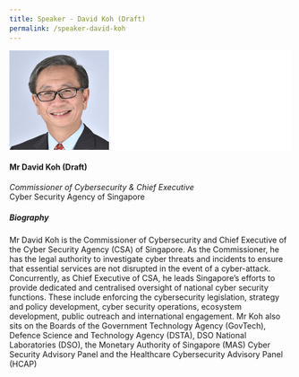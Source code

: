 ```yaml
---
title: Speaker - David Koh (Draft)
permalink: /speaker-david-koh
---
```

![David Koh](/images/speakers/speaker-full-left-test-2.jpg)

#### **Mr David Koh (Draft)**

*Commissioner of Cybersecurity & Chief Executive*  
Cyber Security Agency of Singapore

##### Biography

Mr David Koh is the Commissioner of Cybersecurity and Chief Executive of the Cyber Security Agency (CSA) of Singapore. As the Commissioner, he has the legal authority to investigate cyber threats and incidents to ensure that essential services are not disrupted in the event of a cyber-attack. Concurrently, as Chief Executive of CSA, he leads Singapore’s efforts to provide dedicated and centralised oversight of national cyber security functions. These include enforcing the cybersecurity legislation, strategy and policy development, cyber security operations, ecosystem development, public outreach and international engagement. Mr Koh also sits on the Boards of the Government Technology Agency (GovTech), Defence Science and Technology Agency (DSTA), DSO National Laboratories (DSO), the Monetary Authority of Singapore (MAS) Cyber Security Advisory Panel and the Healthcare Cybersecurity Advisory Panel (HCAP)